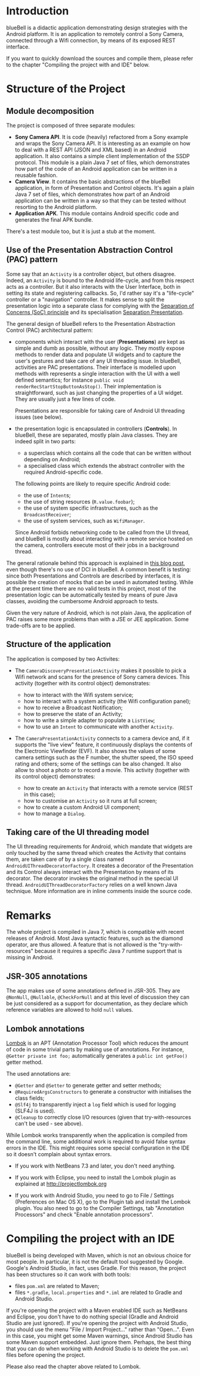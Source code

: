 # Introduction

blueBell is a didactic application demonstrating design strategies with the Android platform. It is an application to
remotely control a Sony Camera, connected through a Wifi connection, by means of its exposed REST interface.

If you want to quickly download the sources and compile them, please refer to the chapter "Compiling the project with
and IDE" below.


# Structure of the Project

## Module decomposition

The project is composed of three separate modules:

* **Sony Camera API**. It is code (heavily) refactored from a Sony example and wraps the Sony Camera API. It is interesting
  as an example on how to deal with a REST API (JSON and XML based) in an Android application. It also contains a simple
  client implementation of the SSDP protocol. This module is a plain Java 7 set of files, which demonstrates how part of
  the code of an Android application can be written in a reusable fashion.
* **Camera View**. It contains the basic abstractions of the blueBell application, in form of Presentation and Control 
  objects. It's again a plain Java 7 set of files, which demonstrates how part of an Android application can be written
  in a way so that they can be tested without resorting to the Android platform.
* **Application APK**. This module contains Android specific code and generates the final APK bundle.

There's a test module too, but it is just a stub at the moment.

## Use of the Presentation Abstraction Control (PAC) pattern

Some say that an ``Activity`` is a controller object, but others disagree. Indeed, an ``Activity`` is bound to the
Android life-cycle, and from this respect acts as a controller. But it also interacts with the User Interface, both in
setting its state and registering callbacks. So, I'd rather say it's a "life-cycle" controller or a "navigation" 
controller. It makes sense to split the presentation logic into a separate class for complying with the 
[Separation of Concerns (SoC) principle](http://en.wikipedia.org/wiki/Separation_of_concerns) and its specialisation
[Separation Presentation](http://martinfowler.com/eaaDev/SeparatedPresentation.html).

The general design of blueBell refers to the Presentation Abstraction Control (PAC) architectural pattern:

  * components which interact with the user (**Presentations**) are kept as simple and dumb as possible, without any
    logic. They mostly expose methods to render data and populate UI widgets and to capture the user's gestures and
    take care of any UI threading issue. In blueBell, activities are PAC presentations. Their interface is modelled
    upon methods with represents a single interaction with the UI with a well defined semantics; for instance 
    ``public void renderRecStartStopButtonAsStop()``. Their implementation is straightforward, such as just changing
    the properties of a UI widget. They are usually just a few lines of code.

    Presentations are responsible for taking care of Android UI threading issues (see below).
   
  * the presentation logic is encapsulated in controllers (**Controls**). In blueBell, these are separated, mostly plain
    Java classes. They are indeed split in two parts:
      * a superclass which contains all the code that can be written without depending on Android;
      * a specialised class which extends the abstract controller with the required Android-specific code.

    The following points are likely to require specific Android code:
      * the use of ``Intent``s;
      * the use of string resources (``R.value.foobar``);
      * the use of system specific infrastructures, such as the ``BroadcastReceiver``;
      * the use of system services, such as ``WifiManager``.

    Since Android forbids networking code to be called from the UI thread, and blueBell is mostly about interacting with
    a remote service hosted on the camera, controllers execute most of their jobs in a background thread.

The general rationale behind this approach is explained in [this blog post](http://tidalwave.it/fabrizio/blog/beyond-mvc-pac-presentation-model-dci/),
even though there's no use of DCI in blueBell. A common benefit is testing: since both Presentations and Controls are 
described by interfaces, it is possible the creation of mocks that can be used in automated testing. While at the present 
time there are no valid tests in this project, most of the presentation logic can be automatically tested by means of 
pure Java classes, avoiding the cumbersome Android approach to tests.

Given the very nature of Android, which is not plain Java, the application of PAC raises some more problems than with
a JSE or JEE application. Some trade-offs are to be applied.


## Structure of the application

The application is composed by two Activites:

* The ``CameraDiscoveryPresentationActivity`` makes it possible to pick a Wifi network and scans for the presence of Sony
  camera devices. 
  This activity (together with its control object) demonstrates:
    * how to interact with the Wifi system service;
    * how to interact with a system activity (the Wifi configuration panel);
    * how to receive a Broadcast Notification;
    * how to preserve the state of an Activity;
    * how to write a simple adapter to populate a ``ListView``;
    * how to use an ``Intent`` to communicate with another ``Activity``.

* The ``CameraPresentationActivity`` connects to a camera device and, if it supports the "live view" feature, it 
  continuously displays the contents of the Electronic Viewfinder (EVF). It also shows the values of some camera 
  settings such as the F number, the shutter speed, the ISO speed rating and others; some of the settings can be also
  changed. It also allow to shoot a photo or to record a movie. 
  This activity (together with its control object) demonstrates:
    * how to create an ``Activity`` that interacts with a remote service (REST in this case);
    * how to customise an ``Activity`` so it runs at full screen;
    * how to create a custom Android UI component;
    * how to manage a ``Dialog``.

## Taking care of the UI threading model

The UI threading requirements for Android, which mandate that widgets are only touched by the same thread which creates
the Activity that contains them, are taken care of by a single class named ``AndroidUIThreadDecoratorFactory``. It 
creates a decorator of the Presentation and its Control always interact with the Presentation by means of its decorator.
The decorator invokes the original method in the special UI thread. ``AndroidUIThreadDecoratorFactory`` relies on a
well known Java technique. More information are in inline comments inside the source code.

# Remarks

The whole project is compiled in Java 7, which is compatible with recent releases of Android. Most Java syntactic 
features, such as the diamond operator, are thus allowed. A feature that is not allowed is the "try-with-resources"
because it requires a specific Java 7 runtime support that is missing in Android.

## JSR-305 annotations

The app makes use of some annotations defined in JSR-305. They are ``@NonNull``, ``@Nullable``, ``@CheckForNull`` and
at this level of discussion they can be just considered as a support for documentation, as they declare which reference
variables are allowed to hold ``null`` values.

## Lombok annotations

[Lombok](http://projectlombok.org) is an APT (Annotation Processor Tool) which reduces the amount of code in some 
trivial parts by making use of annotations. For instance, ``@Getter private int foo;`` automatically generates a 
``public int getFoo()`` getter method.

The used annotations are:

* ``@Getter`` and ``@Setter`` to generate getter and setter methods;
* ``@RequiredArgsConstructors`` to generate a constructor with initialises the class fields;
* ``@Slf4j`` to transparently inject a ``log`` field which is used for logging (SLF4J is used).
* ``@Cleanup`` to correctly close I/O resources (given that try-with-resources can't be used - see above).

While Lombok works transparently when the application is compiled from the command line, some additional work is
required to avoid false syntax errors in the IDE.
This might requires some special configuration in the IDE so it doesn't complain about syntax errors.

* If you work with NetBeans 7.3 and later, you don't need anything.

* If you work with Eclipse, you need to install the Lombok plugin as explained at http://projectlombok.org

* If you work with Android Studio, you need to go to File / Settings (Preferences on Mac OS X), go to the Plugin tab and
  install the Lombok plugin. You also need to go to the Compiler Settings, tab "Annotation Processors" and check
  "Enable annotation processors".


# Compiling the project with an IDE

blueBell is being developed with Maven, which is not an obvious choice for most people. In particular, it is not the 
default tool suggested by Google. Google's Android Studio, in fact, uses Gradle. For this reason, the project has been
structures so it can work with both tools:

 * files ``pom.xml`` are related to Maven;
 * files ``*.gradle``, ``local.properties`` and ``*.iml`` are related to Gradle and Android Studio.

If you're opening the project with a Maven enabled IDE such as NetBeans and Eclipse, you don't have to do nothing
special (Gradle and Android Studio are just ignored). If you're opening the project with Android Studio, you should use
the menu "File / Import Project..." rather than "Open...". Even in this case, you might get some Maven warnings, since
Android Studio has some Maven support embedded. Just ignore them. Perhaps, the best thing that you can do when working
with Android Studio is to delete the ``pom.xml`` files before opening the project.

Please also read the chapter above related to Lombok.
